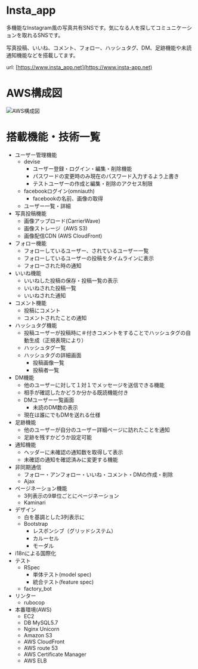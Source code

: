 # Insta_app
多機能なInstagram風の写真共有SNSです。気になる人を探してコミュニケーションを取れるSNSです。

写真投稿、いいね、コメント、フォロー、ハッシュタグ、DM、足跡機能や未読通知機能などを搭載してます。

url: [https://www.insta_app.net](https://www.insta-app.net)

# AWS構成図
![AWS構成図](https://user-images.githubusercontent.com/40578383/59324523-38049000-8d1a-11e9-91c2-96c9d9925b11.jpg)

# 搭載機能・技術一覧
- ユーザー管理機能
  - devise
    - ユーザー登録・ログイン・編集・削除機能
    - パスワードの変更時のみ現在のパスワード入力するよう上書き
    - テストユーザーの作成と編集・削除のアクセス制限
  - facebookログイン(omniauth)
    - facebookの名前、画像の取得
  - ユーザー一覧・詳細
- 写真投稿機能
  - 画像アップロード(CarrierWave)
  - 画像ストレージ（AWS S3)
  - 画像配信CDN (AWS CloudFront)
- フォロー機能
  - フォローしているユーザー、されているユーザー一覧
  - フォローしているユーザーの投稿をタイムラインに表示
  - フォローされた時の通知
- いいね機能
  - いいねした投稿の保存・投稿一覧の表示
  - いいねされた投稿一覧
  - いいねされた通知
- コメント機能
  - 投稿にコメント
  - コメントされたことの通知
- ハッシュタグ機能
  - 投稿ユーザーが投稿時に＃付きコメントをすることでハッシュタグの自動生成（正規表現により）
  - ハッシュタグ一覧
  - ハッシュタグの詳細画面
    - 投稿画像一覧
    - 投稿者一覧
- DM機能
  - 他のユーザーに対して１対１でメッセージを送信できる機能
  - 相手が確認したかどうか分かる既読機能付き
  - DMユーザー一覧画面
    - 未読のDM数の表示
  - 現在は誰にでもDMを送れる仕様
- 足跡機能
  - 他のユーザーが自分のユーザー詳細ページに訪れたことを通知
  - 足跡を残すかどうか設定可能 
- 通知機能
  - ヘッダーに未確認の通知数を取得して表示
  - 未確認の通知を確認済みに変更する機能
- 非同期通信
  - フォロー・アンフォロー・いいね・コメント・DMの作成・削除
  - Ajax
- ページネーション機能
  - 3列表示の9単位ごとにページネーション
  - Kaminari
- デザイン
  - 白を基調とした3列表示に
  - Bootstrap
    - レスポンシブ（グリッドシステム）
    - カルーセル
    - モーダル
- i18nによる国際化
- テスト
  - RSpec
    - 単体テスト(model spec)
    - 統合テスト(feature spec)
  - factory_bot
- リンター
  - rubocop
- 本番環境(AWS)
  - EC2
  - DB MySQL5.7
  - Nginx Unicorn
  - Amazon S3
  - AWS CloudFront
  - AWS route 53
  - AWS Certificate Manager
  - AWS ELB
